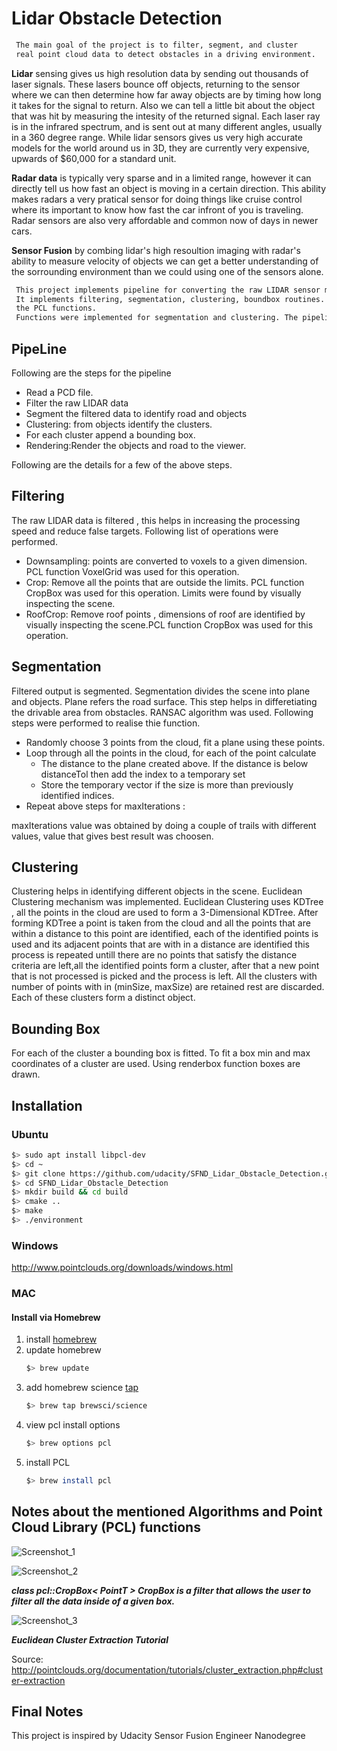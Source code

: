 # Lidar Obstacle Detection

```diff
 The main goal of the project is to filter, segment, and cluster  
 real point cloud data to detect obstacles in a driving environment.
```
**Lidar** sensing gives us high resolution data by sending out thousands of laser signals. These lasers bounce off objects, returning to the sensor where we can then determine how far away objects are by timing how long it takes for the signal to return. Also we can tell a little bit about the object that was hit by measuring the intesity of the returned signal. Each laser ray is in the infrared spectrum, and is sent out at many different angles, usually in a 360 degree range. While lidar sensors gives us very high accurate models for the world around us in 3D, they are currently very expensive, upwards of $60,000 for a standard unit.

**Radar data** is typically very sparse and in a limited range, however it can directly tell us how fast an object is moving in a certain direction. This ability makes radars a very pratical sensor for doing things like cruise control where its important to know how fast the car infront of you is traveling. Radar sensors are also very affordable and common now of days in newer cars.

**Sensor Fusion** by combing lidar's high resoultion imaging with radar's ability to measure velocity of objects we can get a better understanding of the sorrounding environment than we could using one of the sensors alone.

```diff
 This project implements pipeline for converting the raw LIDAR sensor measurements into trackable objects. 
 It implements filtering, segmentation, clustering, boundbox routines. Filtering was performed using 
 the PCL functions. 
 Functions were implemented for segmentation and clustering. The pipeline details are as the following.
```


## PipeLine 
Following are the steps for the pipeline
- Read a PCD file.
- Filter the raw LIDAR data 
- Segment the filtered data to identify road and objects
- Clustering: from objects identify the clusters.
- For each cluster append a bounding box. 
- Rendering:Render the objects and road to the viewer. 



Following are the details for a few of the above steps. 

## Filtering
The raw LIDAR data is filtered , this helps in increasing the processing speed and reduce false targets. Following list of operations were performed. 
 - Downsampling: points are converted to voxels to a given dimension. PCL function VoxelGrid was used for this operation.
 - Crop: Remove all the points that are outside the limits. PCL function CropBox was used for this operation. Limits were found by visually inspecting the scene. 
 - RoofCrop: Remove roof points , dimensions of roof are identified by visually inspecting the scene.PCL function CropBox was used for this operation.
 
## Segmentation
Filtered output is segmented. Segmentation divides the scene into plane and objects. Plane refers the road surface. This step helps in differetiating the drivable area from obstacles. RANSAC algorithm was used. Following steps were performed to realise thie function.
  - Randomly choose 3 points from the cloud, fit a plane using these points.
  - Loop through all the points in the cloud, for each of the point calculate
     - The distance to the plane created above. If the distance is below distanceTol then add the index to a temporary set
     - Store the temporary vector if the size is more than previously identified indices.
  - Repeat above steps for maxIterations : 
  
 maxIterations value was obtained by doing a couple of trails with different values, value that gives best result was choosen. 
 
 ## Clustering
 Clustering helps in identifying different objects in the scene. Euclidean Clustering mechanism was implemented. Euclidean Clustering uses KDTree , all the points in the cloud are used to form a 3-Dimensional KDTree. After forming KDTree a point is taken from the cloud and all the points that are within a distance to this point are identified, each of the identified points is used and its adjacent points that are with in a distance are identified this process is repeated untill there are no points that satisfy the distance criteria are left,all the identified points form a cluster, after that a new point that is not processed is picked and the process is left. All the clusters with number of points with in (minSize, maxSize) are retained rest are discarded. Each of these clusters form a distinct object. 

## Bounding Box 
 For each of the cluster a bounding box is fitted. To fit a box min and max coordinates of a cluster are used. Using renderbox function boxes are drawn. 
 


## Installation

### Ubuntu 

```bash
$> sudo apt install libpcl-dev
$> cd ~
$> git clone https://github.com/udacity/SFND_Lidar_Obstacle_Detection.git
$> cd SFND_Lidar_Obstacle_Detection
$> mkdir build && cd build
$> cmake ..
$> make
$> ./environment
```

### Windows 

http://www.pointclouds.org/downloads/windows.html

### MAC

#### Install via Homebrew
1. install [homebrew](https://brew.sh/)
2. update homebrew 
	```bash
	$> brew update
	```
3. add  homebrew science [tap](https://docs.brew.sh/Taps) 
	```bash
	$> brew tap brewsci/science
	```
4. view pcl install options
	```bash
	$> brew options pcl
	```
5. install PCL 
	```bash
	$> brew install pcl
	```


## Notes about the mentioned Algorithms and Point Cloud Library (PCL) functions

![Screenshot_1](https://user-images.githubusercontent.com/30608533/65598405-013e4700-dfa4-11e9-9ee4-d48650cd486d.jpg)

![Screenshot_2](https://user-images.githubusercontent.com/30608533/65598416-0602fb00-dfa4-11e9-967b-19cb9db49b09.jpg)



***class pcl::CropBox< PointT > CropBox is a filter that allows the user to filter all the data inside of a given box.***

![Screenshot_3](https://user-images.githubusercontent.com/30608533/65599785-44e68000-dfa7-11e9-9974-15b276202b76.jpg)



***Euclidean Cluster Extraction Tutorial***

Source: http://pointclouds.org/documentation/tutorials/cluster_extraction.php#cluster-extraction



## Final Notes
This project is inspired by Udacity Sensor Fusion Engineer Nanodegree


